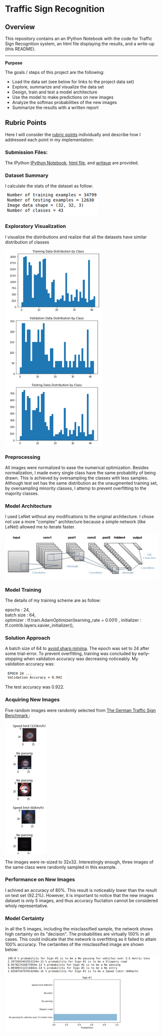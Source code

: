 # **Traffic Sign Recognition** 

## Overview

This repository contains an an IPython Notebook with the code for Traffic Sign Recognition system, an html file displaying the results, and a write-up (this README).

---

**Purpose**

The goals / steps of this project are the following:
* Load the data set (see below for links to the project data set)
* Explore, summarize and visualize the data set
* Design, train and test a model architecture
* Use the model to make predictions on new images
* Analyze the softmax probabilities of the new images
* Summarize the results with a written report



## Rubric Points
Here I will consider the [rubric points](https://review.udacity.com/#!/rubrics/481/view) individually and describe how I addressed each point in my implementation:

### Submission Files:
The IPython [IPython Notebook](https://github.com/iansebas/CarND-Traffic-Sign-Classifier-Project/blob/master/Traffic_Sign_Classifier.ipynb), [html file](https://github.com/iansebas/CarND-Traffic-Sign-Classifier-Project/blob/master/Traffic_Sign_Classifier.html), and [writeup](https://github.com/iansebas/CarND-Traffic-Sign-Classifier-Project/blob/master/README.md) are provided.

### Dataset Summary
I calculate the stats of the dataset as follow:

![alt text](./img/stats.png "Dataset Summary")

### Exploratory Visualization
I visualize the distributions and realize that all the datasets have similar distribution of classes

![alt text](./img/viz.png "Exploratory Visualization")

### Preprocessing
All images were normalized to ease the numerical optimization. Besides normalization, I made every single class have the same probability of being drawn. This is achieved by oversampling the classes with less samples. Although test set has the same distribution as the unaugmented training set, by oversampling minority classes, I attemp to prevent overfitting to the majority classes. 

### Model Architecture
I used LeNet without any modifications to the original architecture. I chose not use a more "complex" architecture because a simple network (like LeNet) allowed me to iterate faster.

![alt text](./img/lenet.png "http://www.dataiku.com/blog/2015/08/18/Deep_Learning.html")

### Model Training

The details of my training scheme are as follow:

epochs : 24,	
batch size : 64,	
optimizer : tf.train.AdamOptimizer(learning_rate = 0.001) ,	
initializer :  tf.contrib.layers.xavier_initializer(),	

### Solution Approach

A batch size of 64 to [avoid sharp minima](https://arxiv.org/pdf/1609.04836.pdf). The epoch was set to 24 after some trial-error. To prevent overfitting, training was concluded by early-stopping when validation accuracy was decreasing noticeably. My validation accuracy was:

![alt text](./img/val.png "Solution Approach")

The test accuracy was 0.922. 

### Acquiring New Images
Five random images were randomly selected from [The German Traffic Sign Benchmark ](http://benchmark.ini.rub.de/) :

![alt text](./img/random.png "Acquiring New Images")

The images were re-sized to 32x32. Interestingly enough, three images of the same class were randomly sampled in this example.

### Performance on New Images
I achived an accuracy of 80%. This result is noticeably lower than the result on test set (92.2%).  However, it is important to notice that the new images dataset is only 5 images, and thus accuracy fluctation cannot be considered wholy representative.

### Model Certainty
In all the 5 images, including the misclassified sample, the network shows high certainty on its "decision". The probabilities are virtually 100% in all cases. This could indicate that the network is overfitting as it failed to attain 100% accuracy. The certainties of the misclassified image are shown below:

![alt text](./img/certain.png "Model Certainty")



